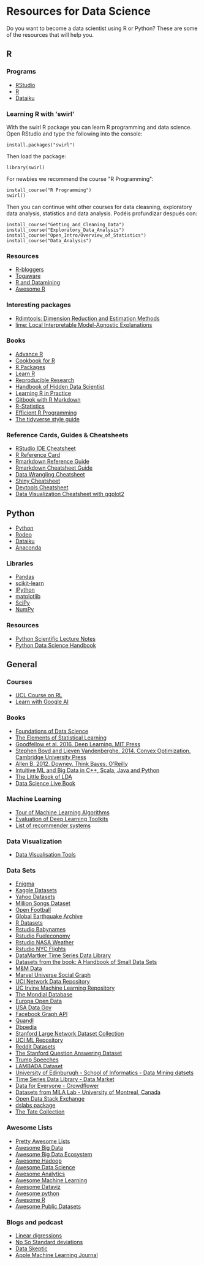 Resources for Data Science
================

Do you want to become a data scientist using R or Python? These are some of the resources that will help you.

## R

### Programs

- [RStudio](www.rstudio.com)
- [R](www.r-project.org)
- [Dataiku](https://www.dataiku.com)

### Learning R with 'swirl'

With the swirl R package you can learn R programming and data science. Open RStudio  and type the following into the console:

```
install.packages("swirl")
```

Then load the package:

```
library(swirl)
```

For newbies we recommend the course "R Programming":

```
install_course("R Programming")
swirl()
```
Then you can continue wiht other courses for data cleasning, exploratory data analysis, statistics and data analysis.
Podéis profundizar después con:

```
install_course("Getting_and_Cleaning_Data")
install_course("Exploratory_Data_Analysis")
install_course("Open_Intro/Overview_of_Statistics")
install_course("Data_Analysis")
```

### Resources

- [R-bloggers](http://www.r-bloggers.com)
- [Togaware](http://onepager.togaware.com)
- [R and Datamining](http://www.rdatamining.com)
- [Awesome R](https://awesome-r.com)

### Interesting packages

- [Rdimtools: Dimension Reduction and Estimation Methods](https://cran.r-project.org/web/packages/Rdimtools/index.html)
- [lime: Local Interpretable Model-Agnostic Explanations](https://cran.r-project.org/web/packages/lime/index.html)

### Books

- [Advance R](http://adv-r.had.co.nz)
- [Cookbook for R](http://www.cookbook-r.com)
- [R Packages](http://r-pkgs.had.co.nz)
- [Learn R](http://renkun.me/learnR)
- [Reproducible Research](http://christophergandrud.github.io/RepResR-RStudio)
- [Handbook of Hidden Data Scientist](http://ondrej-kvasnovsky.gitbooks.io/handbook-of-hidden-data-scientist/content/index.html)
- [Learning R in Practice](http://jiayiliu.gitbooks.io/learning-r-in-practice/content/index.html)
- [Gitbook with R Markdown](http://jbryer.gitbooks.io/rgitbook/content/index.html)
- [R-Statistics](http://r-statistics.co)
- [Efficient R Programming](https://bookdown.org/csgillespie/efficientR)
- [The tidyverse style guide](http://style.tidyverse.org)

### Reference Cards, Guides & Cheatsheets

- [RStudio IDE Cheatsheet](http://www.rstudio.com/wp-content/uploads/2016/01/rstudio-IDE-cheatsheet.pdf)
- [R Reference Card](http://cran.r-project.org/doc/contrib/Short-refcard.pdf)
- [Rmarkdown Reference Guide](http://www.rstudio.com/wp-content/uploads/2015/03/rmarkdown-reference.pdf)
- [Rmarkdown Cheatsheet Guide](http://www.rstudio.com/wp-content/uploads/2015/02/rmarkdown-cheatsheet.pdf)
- [Data Wrangling Cheatsheet](http://www.rstudio.com/wp-content/uploads/2015/02/data-wrangling-cheatsheet.pdf
)
- [Shiny Cheatsheet](http://www.rstudio.com/wp-content/uploads/2016/01/shiny-cheatsheet.pdf)
- [Devtools Cheatsheet](http://www.rstudio.com/wp-content/uploads/2015/03/devtools-cheatsheet.pdf)
- [Data Visualization Cheatsheet with ggplot2](http://www.rstudio.com/wp-content/uploads/2015/12/ggplot2-cheatsheet-2.0.pdf)

## Python

- [Python](https://www.python.org)
- [Rodeo](https://www.yhat.com/products/rodeo)
- [Dataiku](https://www.dataiku.com)
- [Anaconda](https://www.anaconda.com)

### Libraries

- [Pandas](http://pandas.pydata.org/)
- [scikit-learn](http://scikit-learn.org)
- [IPython](http://ipython.org)
- [matplotlib](http://matplotlib.org)
- [SciPy](http://www.scipy.org)
- [NumPy](http://www.numpy.org)

### Resources

- [Python Scientific Lecture Notes](http://scipy-lectures.github.io/index.html)
- [Python Data Science Handbook](https://github.com/jakevdp/PythonDataScienceHandbook)

## General

### Courses

- [UCL Course on RL](http://www0.cs.ucl.ac.uk/staff/d.silver/web/Teaching.html)
- [Learn with Google AI](https://ai.google/education/#?modal_active=none)

### Books

- [Foundations of Data Science](https://www.cs.cornell.edu/jeh/book.pdf)
- [The Elements of 
Statistical Learning](http://statweb.stanford.edu/~tibs/ElemStatLearn/)
- [Goodfellow et al. 2016. Deep Learning. MIT Press](http://www.deeplearningbook.org)
- [Stephen Boyd and Lieven Vandenberghe. 2014. Convex Optimization. Cambridge University Press](http://stanford.edu/~boyd/cvxbook/)
- [Allen B. 2012. Downey. Think Bayes. O'Reilly](http://greenteapress.com/wp/think-bayes/)
- [Intuitive ML and Big Data in C++, Scala, Java and Python](http://www.kareemalkaseer.com/books/ml)
- [The Little Book of LDA](https://ldabook.com)
- [Data Science Live Book](https://livebook.datascienceheroes.com)

### Machine Learning

- [Tour of Machine Learning Algorithms](http://machinelearningmastery.com/a-tour-of-machine-learning-algorithms/)
- [Evaluation of Deep Learning Toolkits](https://github.com/zer0n/deepframeworks)
- [List of recommender systems](https://github.com/grahamjenson/list_of_recommender_systems)

### Data Visualization

- [Data Visualisation Tools](http://keshif.me/demo/VisTools)

### Data Sets

- [Enigma](http://enigma.io/)
- [Kaggle Datasets](https://www.kaggle.com/datasets)
- [Yahoo Datasets](https://webscope.sandbox.yahoo.com/)
- [Million Songs Dataset](http://labrosa.ee.columbia.edu/millionsong/pages/getting-dataset)
- [Open Football](https://openfootball.github.io/)
- [Global Earthquake Archive](http://www.emidius.eu/GEH/)
- [R Datasets](http://stat.ethz.ch/R-manual/R-patched/library/datasets/html/00Index.html)
- [Rstudio Babynames](https://github.com/hadley/babynames)
- [Rstudio  Fueleconomy](https://github.com/hadley/fueleconomy)
- [Rstudio NASA Weather](https://github.com/hadley/nasaweather)
- [Rstudio NYC Flights](https://github.com/hadley/nycflights13)
- [DataMartker Time Series Data Library](https://datamarket.com/data/list/?q=provider:tsdl)
- [Datasets from the book: A Handbook of Small Data Sets](http://www.stat.ncsu.edu/research/sas/sicl/data/)
- [M&M Data](http://www.math.uah.edu/stat/data/MM.html)
- [Marvel Universe Social Graph](https://syntagmatic.github.io/exposedata/marvel/)
- [UCI Network Data Repository](http://networkdata.ics.uci.edu/index.php)
- [UC Irvine Machine Learning Repository](http://archive.ics.uci.edu/ml/)
- [The Mondial Database](http://www.dbis.informatik.uni-goettingen.de/Mondial/)
- [Europa Open Data](http://open-data.europa.eu/es/data/)
- [USA Data Gov](http://www.data.gov/)
- [Facebook Graph API](https://developers.facebook.com/docs/graph-api)
- [Quandl](https://www.quandl.com/help/getting-started)
- [Dbpedia](http://wiki.dbpedia.org)
- [Stanford Large Network Dataset Collection](http://snap.stanford.edu/data/index.html)
- [UCI ML Repository](https://archive.ics.uci.edu/ml/index.html)
- [Reddit Datasets](https://www.reddit.com/r/datasets)
- [The Stanford Question Answering Dataset](https://stanford-qa.com/)
- [Trump Speeches](https://github.com/ryanmcdermott/trump-speeches)
- [LAMBADA Dataset](http://clic.cimec.unitn.it/lambada/)
- [University of Edinburugh - School of Informatics - Data Mining datsets](http://www.inf.ed.ac.uk/teaching/courses/dme/html/datasets0405.html)
- [Time Series Data Library - Data Market](https://datamarket.com/data/list/?q=provider:tsdl)
- [Data for Everyone - Crowdflower](https://www.crowdflower.com/data-for-everyone/)
- [Datasets from MILA Lab - University of Montreal, Canada](https://mila.umontreal.ca/en/publications/public-datasets/)
- [Open Data Stack Exchange](http://opendata.stackexchange.com)
- [dslabs package](https://cran.r-project.org/web/packages/dslabs/index.html)
- [The Tate Collection](https://github.com/tategallery/collection)

### Awesome Lists

- [Pretty Awesome Lists](https://www.prettyawesomelists.com)
- [Awesome Big Data](https://github.com/onurakpolat/awesome-bigdata)
- [Awesome Big Data Ecosystem](https://github.com/zenkay/bigdata-ecosystem)
- [Awesome Hadoop](https://github.com/youngwookim/awesome-hadoop)
- [Awesome Data Science](https://github.com/okulbilisim/awesome-datascience)
- [Awesome Analytics](https://github.com/onurakpolat/awesome-analytics)
- [Awesome Machine Learning](https://github.com/josephmisiti/awesome-machine-learning)
- [Awesome Dataviz](https://github.com/fasouto/awesome-dataviz)
- [Awesome python](https://github.com/vinta/awesome-python)
- [Awesome R](https://github.com/qinwf/awesome-R)
- [Awesome Public Datasets](https://github.com/caesar0301/awesome-public-datasets)

### Blogs and podcast

- [Linear digressions](http://lineardigressions.com)
- [No So Standard deviations](http://nssdeviations.com)
- [Data Skeptic](https://dataskeptic.com)
- [Apple Machine Learning Journal](https://machinelearning.apple.com)
